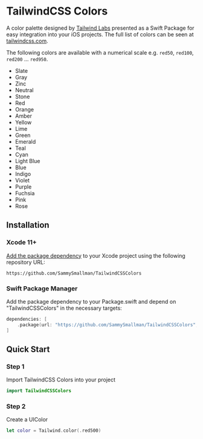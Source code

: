 # TailwindCSS Colors

A color palette designed by [Tailwind Labs](https://tailwindcss.com/) presented as a Swift Package for easy integration into your iOS projects.
The full list of colors can be seen at [tailwindcss.com](https://tailwindcss.com/docs/customizing-colors). 

The following colors are available with a numerical scale e.g. `red50`, `red100`, `red200` ... `red950`.
- Slate
- Gray
- Zinc
- Neutral
- Stone
- Red
- Orange
- Amber
- Yellow
- Lime
- Green
- Emerald
- Teal
- Cyan
- Light Blue
- Blue
- Indigo
- Violet
- Purple
- Fuchsia
- Pink
- Rose

## Installation

### Xcode 11+
[Add the package dependency](https://developer.apple.com/documentation/xcode/adding_package_dependencies_to_your_app) to your Xcode project using the following repository URL: 
``` 
https://github.com/SammySmallman/TailwindCSSColors
```
### Swift Package Manager

Add the package dependency to your Package.swift and depend on "TailwindCSSColors" in the necessary targets:

```  swift
dependencies: [
    .package(url: "https://github.com/SammySmallman/TailwindCSSColors", from: "3.0.0")
]
```
## Quick Start

### Step 1
Import TailwindCSS Colors into your project
```swift
import TailwindCSSColors
```

### Step 2
Create a UIColor
```swift
let color = Tailwind.color(.red500)
```
